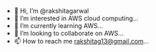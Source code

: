 - 👋 Hi, I’m @rakshitagarwal
- 👀 I’m interested in AWS cloud computing...
- 🌱 I’m currently learning AWS...
- 💞️ I’m looking to collaborate on AWS...
- 📫 How to reach me rakshitag13@gmail.com...

<!---
rakshitagarwal/rakshitagarwal is a ✨ special ✨ repository because its `README.md` (this file) appears on your GitHub profile.
You can click the Preview link to take a look at your changes.
--->
